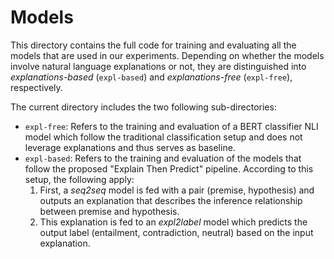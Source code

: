 # Models

This directory contains the full code for training and evaluating all the models that are used in our experiments. Depending on whether the models involve natural language explanations or not, they are distinguished into _explanations-based_ (`expl-based`) and _explanations-free_ (`expl-free`), respectively.

The current directory includes the two following sub-directories:
 * `expl-free`: Refers to the training and evaluation of a BERT classifier NLI model which follow the traditional classification setup and does not leverage explanations and thus serves as baseline.
 * `expl-based`: Refers to the training and evaluation of the models that follow the proposed "Explain Then Predict" pipeline. According to this setup, the following apply:
    1. First, a _seq2seq_ model is fed with a pair (premise, hypothesis) and outputs an explanation that describes the inference relationship between premise and hypothesis.
    2. This explanation is fed to an _expl2label_ model which predicts the output label (entailment, contradiction, neutral) based on the input explanation.